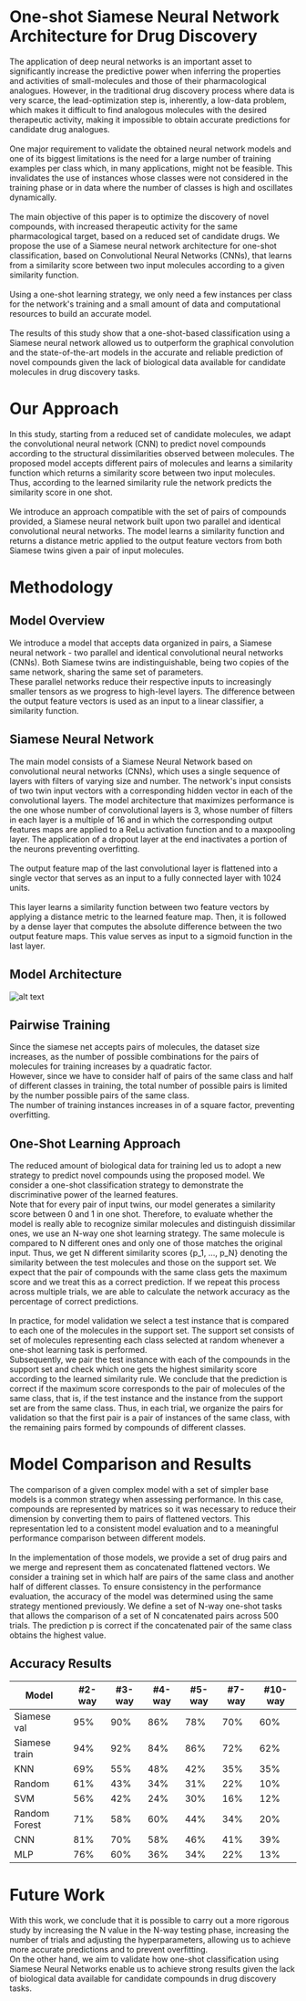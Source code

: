 # One-shot Siamese Neural Network Architecture for Drug Discovery
The application of deep neural networks is an important asset to significantly increase the predictive power when inferring the properties and activities of small-molecules and those of their pharmacological analogues. However, in the traditional drug discovery process where data is very scarce, the lead-optimization step is, inherently, a low-data problem, which makes it difficult to find analogous molecules with the desired therapeutic activity, making it impossible to obtain accurate predictions for candidate drug analogues.
\
\
One major requirement to validate the obtained neural network models and one of its biggest limitations is the need for a large number of training examples per class which, in many applications, might not be feasible. This invalidates the use of instances whose classes were not considered in the training phase or in data where the number of classes is high and oscillates dynamically.
\
\
The main objective of this paper is to optimize the discovery of novel compounds, with increased therapeutic activity for the same pharmacological target, based on a reduced set of candidate drugs. We propose the use of a Siamese neural network architecture for one-shot classification, based on Convolutional Neural Networks (CNNs), that learns from a similarity score between two input molecules according to a given similarity function.
\
\
Using a one-shot learning strategy, we only need a few instances per class for the network's training and a small amount of data and computational resources to build an accurate model.
\
\
The results of this study show that a one-shot-based classification using a Siamese neural network allowed us to outperform the graphical convolution and the state-of-the-art models in the accurate and reliable prediction of novel compounds given the lack of biological data available for candidate molecules in drug discovery tasks.

# Our Approach
In this study, starting from a reduced set of candidate molecules, we adapt the convolutional neural network (CNN) to predict novel compounds according to the structural dissimilarities observed between molecules. The proposed model accepts different pairs of molecules and learns a similarity function which returns a similarity score between two input molecules. Thus, according to the learned similarity rule the network predicts the similarity score in one shot.
\
\
We introduce an approach compatible with the set of pairs of compounds provided, a Siamese neural network built upon two parallel and identical convolutional neural networks. The model learns a similarity function and returns a distance metric applied to the output feature vectors from both Siamese twins given a pair of input molecules. 

# Methodology
## Model Overview

We introduce a model that accepts data organized in pairs, a Siamese neural network - two parallel and identical convolutional neural networks (CNNs). Both Siamese twins are indistinguishable, being two copies of the same network, sharing the same set of parameters. 
\
These parallel networks reduce their respective inputs to increasingly smaller tensors as we progress to high-level layers. The difference between the output feature vectors is used as an input to a linear classifier, a similarity function. 

## Siamese Neural Network

The main model consists of a Siamese Neural Network based on convolutional neural networks (CNNs), which uses a single sequence of layers with filters of varying size and number. The network's input consists of two twin input vectors with a corresponding hidden vector in each of the convolutional layers. The model architecture that maximizes performance is the one whose number of convolutional layers is 3, whose number of filters in each layer is a multiple of 16 and in which the corresponding output features maps are applied to a ReLu activation function and to a maxpooling layer. The application of a dropout layer at the end inactivates a portion of the neurons preventing overfitting.
\
\
The output feature map of the last convolutional layer is flattened into a single vector that serves as an input to a fully connected layer with 1024 units.
\
\
This layer learns a similarity function between two feature vectors by applying a distance metric to the learned feature map. 
Then, it is followed by a dense layer that computes the absolute difference between the two output feature maps. 
This value serves as input to a sigmoid function in the last layer.

## Model Architecture

![alt text](https://github.com/larngroup/One_Shot_Siamese_Net_Drug_Discovery/edit/master/rede.png?raw=true)

## Pairwise Training

Since the siamese net accepts pairs of molecules, the dataset size increases, as the number of possible combinations for the pairs of molecules for training increases by a quadratic factor. 
\
However, since we have to consider half of pairs of the same class and half of different classes in training, the total number of possible pairs is limited by the number possible pairs of the same class.
\
The number of training instances increases in of a square factor, preventing overfitting.

## One-Shot Learning Approach

The reduced amount of biological data for training led us to adopt a new strategy to predict novel compounds using the proposed model. We consider a one-shot classification strategy to demonstrate the discriminative power of the learned features.
\
Note that for every pair of input twins, our model generates a similarity score between 0 and 1 in one shot. Therefore, to evaluate whether the model is really able to recognize similar molecules and distinguish dissimilar ones, we use an N-way one shot learning strategy. The same molecule is compared to N different ones and only one of those matches the original input. Thus, we get N different similarity scores {p_1, ..., p_N} denoting the similarity between the test molecules and those on the support set. We expect that the pair of compounds with the same class gets the maximum score and we treat this as a correct prediction. If we repeat this process across multiple trials, we are able to calculate the network accuracy as the percentage of correct predictions.
\
\
In practice, for model validation we select a test instance that is compared to each one of the molecules in the support set. The support set consists of set of molecules representing each class selected at random whenever a one-shot learning task is performed.
\
Subsequently, we pair the test instance with each of the compounds in the support set and check which one gets the highest similarity score according to the learned similarity rule. We conclude that the prediction is correct if the maximum score corresponds to the pair of molecules of the same class, that is, if the test instance and the instance from the support set are from the same class. Thus, in each trial, we organize the pairs for validation so that the first pair is a pair of instances of the same class, with the remaining pairs formed by compounds of different classes.


# Model Comparison and Results

The comparison of a given complex model with a set of simpler base models is a common strategy when assessing performance. In this case, compounds are represented by matrices so it was necessary to reduce their dimension by converting them to pairs of flattened vectors. This representation led to a consistent model evaluation and to a meaningful performance comparison between different models.
\
\
In the implementation of those models, we provide a  set  of  drug  pairs and we merge and represent them as concatenated flattened vectors. We consider a training set in which  half  are  pairs  of  the  same  class  and  another  half  of different classes. To ensure consistency in the performance evaluation,  the  accuracy  of  the  model  was  determined using  the  same  strategy mentioned previously.  We  define  a  set  of  N-way  one-shot  tasks  that  allows  the comparison of a set of  N concatenated pairs across 500 trials. The  prediction p is  correct  if  the  concatenated  pair  of  the same class obtains the highest value.

## Accuracy Results


| Model | #2-way  | #3-way  | #4-way | #5-way  | #7-way  | #10-way |
| ------- | --- | --- | --- | --- | --- | --- |
| Siamese val | 95% | 90% | 86% | 78% | 70% | 60% |
| Siamese train | 94% | 92% | 84% | 86% | 72% | 62% |
| KNN | 69% | 55% | 48% |  42% | 35% | 35% |
| Random | 61% | 43% | 34% | 31% | 22% | 10% |
| SVM | 56% | 42% | 24% | 30% | 16% | 12% |
| Random Forest | 71% | 58% | 60% | 44% | 34% | 20% |
| CNN |  81% | 70% | 58% | 46% | 41% | 39% |
| MLP | 76% | 60% | 36% | 34% | 22% | 13% |

# Future Work

With this work, we conclude that it is possible to carry out a more rigorous study by increasing the N value in the N-way testing phase, increasing the number of trials and adjusting the hyperparameters, allowing us to achieve more accurate predictions and to prevent overfitting.
\
On the other hand, we aim to validate how one-shot classification using Siamese Neural Networks enable us to achieve strong results given the lack of biological data available for candidate compounds in drug discovery tasks.
